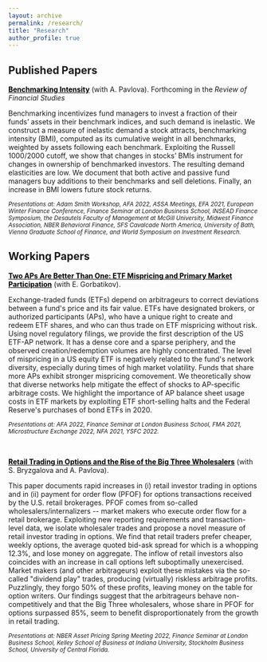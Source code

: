 ```yaml
---
layout: archive
permalink: /research/
title: "Research"
author_profile: true
---
```


## Published Papers

**<a href="http://staisiya.github.io/files/Pavlova_and_Sikorskaya_2022.pdf" style="color: black; text-decoration: underline;">Benchmarking Intensity</a>** (with A. Pavlova). Forthcoming in the *Review of Financial Studies*

Benchmarking incentivizes fund managers to invest a fraction of their funds’ assets in their benchmark indices, and such demand is inelastic. We construct a measure of inelastic demand a stock attracts, benchmarking intensity (BMI), computed as its cumulative weight in all benchmarks, weighted by assets following each benchmark. Exploiting the Russell 1000/2000 cutoff, we show that changes in stocks’ BMIs instrument for changes in ownership of benchmarked investors. The resulting demand elasticities are low. We document that both active and passive fund managers buy additions to their benchmarks and sell deletions. Finally, an increase in BMI lowers future stock returns.

<sub>*Presentations at: Adam Smith Workshop, AFA 2022, ASSA Meetings, EFA 2021, European Winter Finance Conference, Finance Seminar at London Business School, INSEAD Finance Symposium, the Desautels Faculty of Management at McGill University, Midwest Finance Association, NBER Behavioral Finance, SFS Cavalcade North America, University of Bath, Vienna Graduate School of Finance, and World Symposium on Investment Research.* </sub>

## Working Papers

**<a href="http://staisiya.github.io/files/Gorbatikov_and_Sikorskaya_2022.pdf" style="color: black; text-decoration: underline;">Two APs Are Better Than One: ETF Mispricing and Primary Market Participation</a>** (with E. Gorbatikov).

Exchange-traded funds (ETFs) depend on arbitrageurs to correct deviations between a fund's price and its fair value. ETFs have designated brokers, or authorized participants (APs), who have a unique right to create and redeem ETF shares, and who can thus trade on ETF mispricing without risk. Using novel regulatory filings, we provide the first description of the US ETF-AP network. It has a dense core and a sparse periphery, and the observed creation/redemption volumes are highly concentrated. The level of mispricing in a US equity ETF is negatively related to the fund's network diversity, especially during times of high market volatility. Funds that share more APs exhibit stronger mispricing comovement. We theoretically show that diverse networks help mitigate the effect of shocks to AP-specific arbitrage costs. We highlight the importance of AP balance sheet usage costs in ETF markets by exploiting ETF short-selling halts and the Federal Reserve's purchases of bond ETFs in 2020.

<sub>*Presentations at: AFA 2022, Finance Seminar at London Business School, FMA 2021, Microstructure Exchange 2022, NFA 2021, YSFC 2022.* </sub>

<br>

**<a href="http://staisiya.github.io/files/Bryzgalova_Pavlova_Sikorskaya_2022.pdf" style="color: black; text-decoration: underline;">Retail Trading in Options and the Rise of the Big Three Wholesalers</a>** (with S. Bryzgalova and A. Pavlova).

This paper documents rapid increases in (i) retail investor trading in options and in (ii) payment for order flow (PFOF) for options transactions received by the U.S. retail brokerages. PFOF comes from so-called wholesalers/internalizers -- market makers who execute order flow for a retail brokerage. Exploiting new reporting requirements and transaction-level data, we isolate wholesaler trades and propose a novel measure of retail investor trading in options. We find that retail traders prefer cheaper, weekly options, the average quoted bid-ask spread for which is a whopping 12.3%, and lose money on aggregate. The inflow of retail investors also coincides with an increase in call options left suboptimally unexercised. Market makers (and other arbitrageurs) exploit these mistakes via the so-called "dividend play" trades, producing (virtually) riskless arbitrage profits. Puzzlingly, they forgo 50% of these profits, leaving money on the table for option writers. Our findings suggest that the arbitrageurs behave non-competitively and that the Big Three wholesalers, whose share in PFOF for options surpassed 85%, seem to benefit disproportionately from the growth in retail trading.

<sub>*Presentations at: NBER Asset Pricing Spring Meeting 2022, Finance Seminar at London Business School, Kelley School of Business at Indiana University, Stockholm Business School, University of Central Florida.* </sub>
